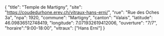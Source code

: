 {
    "title": "Temple de Martigny",
    "site": "https://coudedurhone.erev.ch/vitraux-hans-erni/",
    "rue": "Rue des Oches 3a",
    "npa": 1920,
    "commune": "Martigny",
    "canton": "Valais",
    "latitude": 46.09836512748419,
    "longitude": 7.071932619412006,
    "ouverture": "7/7",
    "horaire":"9:00-18:00",
    "vitraux": ["Hans Erni"]
}